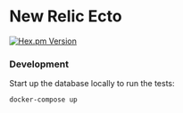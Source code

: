 # New Relic Ecto

[![Hex.pm Version](https://img.shields.io/hexpm/v/new_relic_ecto.svg)](https://hex.pm/packages/new_relic_ecto)


### Development

Start up the database locally to run the tests:

```
docker-compose up
```
